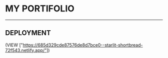 # MY PORTIFOLIO
---

## DEPLOYMENT

(VIEW  ["https://685d329cde87576de8d7bce0--starlit-shortbread-72f543.netlify.app/"])

